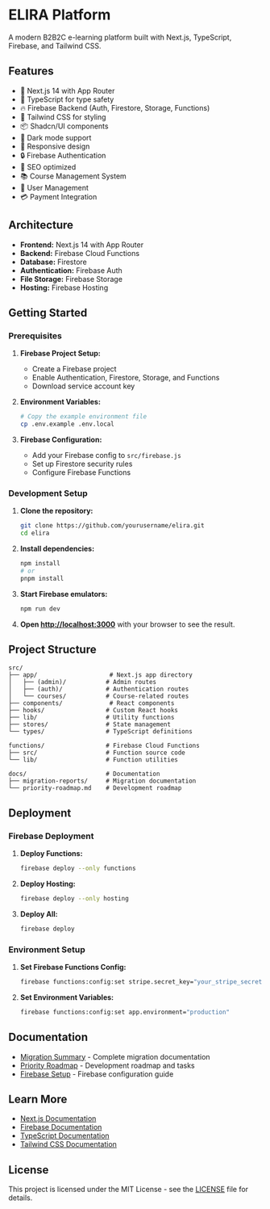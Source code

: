 # ELIRA Platform

A modern B2B2C e-learning platform built with Next.js, TypeScript, Firebase, and Tailwind CSS.

## Features

- 🚀 Next.js 14 with App Router
- 💎 TypeScript for type safety
- 🔥 Firebase Backend (Auth, Firestore, Storage, Functions)
- 🎨 Tailwind CSS for styling
- 📦 Shadcn/UI components
- 🌙 Dark mode support
- 📱 Responsive design
- 🔒 Firebase Authentication
- 🎯 SEO optimized
- 📚 Course Management System
- 👥 User Management
- 💳 Payment Integration

## Architecture

- **Frontend:** Next.js 14 with App Router
- **Backend:** Firebase Cloud Functions
- **Database:** Firestore
- **Authentication:** Firebase Auth
- **File Storage:** Firebase Storage
- **Hosting:** Firebase Hosting

## Getting Started

### Prerequisites

1. **Firebase Project Setup:**
   - Create a Firebase project
   - Enable Authentication, Firestore, Storage, and Functions
   - Download service account key

2. **Environment Variables:**
   ```bash
   # Copy the example environment file
   cp .env.example .env.local
   ```

3. **Firebase Configuration:**
   - Add your Firebase config to `src/firebase.js`
   - Set up Firestore security rules
   - Configure Firebase Functions

### Development Setup

1. **Clone the repository:**
   ```bash
   git clone https://github.com/yourusername/elira.git
   cd elira
   ```

2. **Install dependencies:**
   ```bash
   npm install
   # or
   pnpm install
   ```

3. **Start Firebase emulators:**
   ```bash
   npm run dev
   ```

4. **Open [http://localhost:3000](http://localhost:3000)** with your browser to see the result.

## Project Structure

```
src/
├── app/                    # Next.js app directory
│   ├── (admin)/           # Admin routes
│   ├── (auth)/            # Authentication routes
│   └── courses/           # Course-related routes
├── components/             # React components
├── hooks/                 # Custom React hooks
├── lib/                   # Utility functions
├── stores/                # State management
└── types/                 # TypeScript definitions

functions/                 # Firebase Cloud Functions
├── src/                   # Function source code
└── lib/                   # Function utilities

docs/                      # Documentation
├── migration-reports/     # Migration documentation
└── priority-roadmap.md    # Development roadmap
```

## Deployment

### Firebase Deployment

1. **Deploy Functions:**
   ```bash
   firebase deploy --only functions
   ```

2. **Deploy Hosting:**
   ```bash
   firebase deploy --only hosting
   ```

3. **Deploy All:**
   ```bash
   firebase deploy
   ```

### Environment Setup

1. **Set Firebase Functions Config:**
   ```bash
   firebase functions:config:set stripe.secret_key="your_stripe_secret"
   ```

2. **Set Environment Variables:**
   ```bash
   firebase functions:config:set app.environment="production"
   ```

## Documentation

- [Migration Summary](docs/migration-reports/MIGRATION_SUMMARY.md) - Complete migration documentation
- [Priority Roadmap](docs/priority-roadmap.md) - Development roadmap and tasks
- [Firebase Setup](docs/migration-reports/FIREBASE_CONFIGURATION_FIX.md) - Firebase configuration guide

## Learn More

- [Next.js Documentation](https://nextjs.org/docs)
- [Firebase Documentation](https://firebase.google.com/docs)
- [TypeScript Documentation](https://www.typescriptlang.org/docs)
- [Tailwind CSS Documentation](https://tailwindcss.com/docs)

## License

This project is licensed under the MIT License - see the [LICENSE](LICENSE) file for details. 
